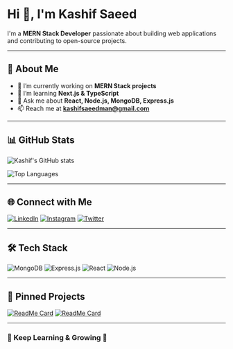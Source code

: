 # Hi 👋, I'm Kashif Saeed

I'm a **MERN Stack Developer** passionate about building web applications and contributing to open-source projects.

---

## 🚀 About Me
- 🔭 I’m currently working on **MERN Stack projects**
- 🌱 I’m learning **Next.js & TypeScript**
- 💬 Ask me about **React, Node.js, MongoDB, Express.js**
- 📫 Reach me at **kashifsaeedman@gmail.com**

---

## 📊 GitHub Stats
![Kashif's GitHub stats](https://github-readme-stats.vercel.app/api?username=KashifSaeed&show_icons=true&theme=dark)

![Top Languages](https://github-readme-stats.vercel.app/api/top-langs/?username=KashifSaeed&layout=compact&theme=dark)

---

## 🌐 Connect with Me
[![LinkedIn](https://img.shields.io/badge/LinkedIn-0077B5?style=for-the-badge&logo=linkedin&logoColor=white)](https://linkedin.com/in/yourprofile)
[![Instagram](https://img.shields.io/badge/Instagram-E4405F?style=for-the-badge&logo=instagram&logoColor=white)](https://instagram.com/yourprofile)
[![Twitter](https://img.shields.io/badge/Twitter-1DA1F2?style=for-the-badge&logo=twitter&logoColor=white)](https://twitter.com/yourprofile)

---

## 🛠 Tech Stack
![MongoDB](https://img.shields.io/badge/MongoDB-4EA94B?style=for-the-badge&logo=mongodb&logoColor=white)
![Express.js](https://img.shields.io/badge/Express.js-000000?style=for-the-badge&logo=express&logoColor=white)
![React](https://img.shields.io/badge/React-61DAFB?style=for-the-badge&logo=react&logoColor=black)
![Node.js](https://img.shields.io/badge/Node.js-339933?style=for-the-badge&logo=node.js&logoColor=white)

---

## 📌 Pinned Projects
[![ReadMe Card](https://github-readme-stats.vercel.app/api/pin/?username=KashifSaeed&repo=your-project&theme=dark)](https://github.com/KashifSaeed/your-project)
[![ReadMe Card](https://github-readme-stats.vercel.app/api/pin/?username=KashifSaeed&repo=another-project&theme=dark)](https://github.com/KashifSaeed/another-project)

---

### 🎯 Keep Learning & Growing 🚀
